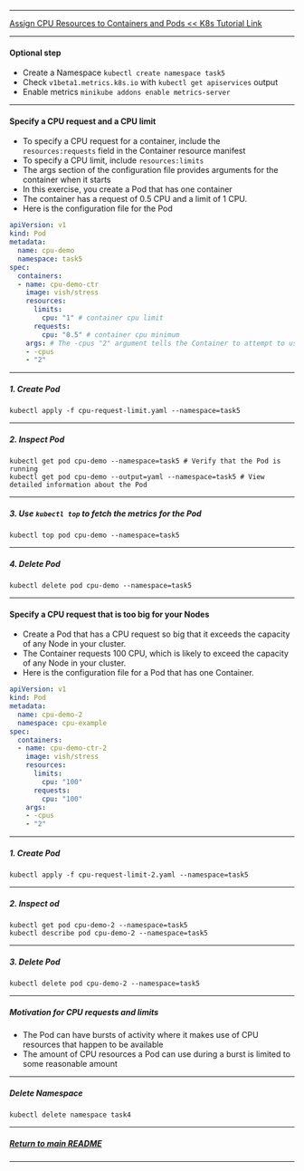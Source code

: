 *********************************************************************
[Assign CPU Resources to Containers and Pods << K8s Tutorial Link](https://kubernetes.io/docs/tasks/configure-pod-container/assign-cpu-resource/)
*********************************************************************
#### Optional step
* Create a Namespace `kubectl create namespace task5` 
* Check `v1beta1.metrics.k8s.io` with `kubectl get apiservices` output 
* Enable metrics `minikube addons enable metrics-server`
*********************************************************************
#### Specify a CPU request and a CPU limit 
* To specify a CPU request for a container, include the `resources:requests` field in the Container resource manifest
* To specify a CPU limit, include `resources:limits`
* The args section of the configuration file provides arguments for the container when it starts
* In this exercise, you create a Pod that has one container
* The container has a request of 0.5 CPU and a limit of 1 CPU.
* Here is the configuration file for the Pod
```yaml
apiVersion: v1
kind: Pod
metadata:
  name: cpu-demo
  namespace: task5
spec:
  containers:
  - name: cpu-demo-ctr
    image: vish/stress
    resources:
      limits:
        cpu: "1" # container cpu limit
      requests:
        cpu: "0.5" # container cpu minimum
    args: # The -cpus "2" argument tells the Container to attempt to use 2 CPUs
    - -cpus 
    - "2" 
```
*********************************************************************
##### 1. Create Pod
```shell
kubectl apply -f cpu-request-limit.yaml --namespace=task5
```
*********************************************************************
##### 2. Inspect Pod 
```shell
kubectl get pod cpu-demo --namespace=task5 # Verify that the Pod is running
kubectl get pod cpu-demo --output=yaml --namespace=task5 # View detailed information about the Pod
```
*********************************************************************
##### 3. Use `kubectl top` to fetch the metrics for the Pod
```shell
kubectl top pod cpu-demo --namespace=task5
```
*********************************************************************
##### 4. Delete Pod
```shell
kubectl delete pod cpu-demo --namespace=task5
```
*********************************************************************
#### Specify a CPU request that is too big for your Nodes 
* Create a Pod that has a CPU request so big that it exceeds the capacity of any Node in your cluster. 
* The Container requests 100 CPU, which is likely to exceed the capacity of any Node in your cluster.
* Here is the configuration file for a Pod that has one Container.
```yaml
apiVersion: v1
kind: Pod
metadata:
  name: cpu-demo-2
  namespace: cpu-example
spec:
  containers:
  - name: cpu-demo-ctr-2
    image: vish/stress
    resources:
      limits:
        cpu: "100"
      requests:
        cpu: "100"
    args:
    - -cpus
    - "2"
```
*********************************************************************
##### 1. Create Pod
```shell
kubectl apply -f cpu-request-limit-2.yaml --namespace=task5
```
*********************************************************************
##### 2. Inspect od
```shell
kubectl get pod cpu-demo-2 --namespace=task5
kubectl describe pod cpu-demo-2 --namespace=task5 
```
*********************************************************************
##### 3. Delete Pod
```shell
kubectl delete pod cpu-demo-2 --namespace=task5
```
*********************************************************************
##### Motivation for CPU requests and limits
* The Pod can have bursts of activity where it makes use of CPU resources that happen to be available
* The amount of CPU resources a Pod can use during a burst is limited to some reasonable amount
*********************************************************************
##### Delete Namespace
```shell
kubectl delete namespace task4
```
*********************************************************************
##### [Return to main README](https://github.com/dmitriyshub/kube-hub)
*********************************************************************